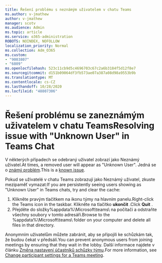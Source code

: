 ```yaml
---
title: Řešení problému s neznámým uživatelem v chatu Teams
ms.author: v-jmathew
author: v-jmathew
manager: scotv
ms.audience: Admin
ms.topic: article
ms.service: o365-administration
ROBOTS: NOINDEX, NOFOLLOW
localization_priority: Normal
ms.collection: Adm_O365
ms.custom:
- "9003807"
- "6809"
ms.openlocfilehash: 523c11cb9d5c4696703c67c2a6b3184f5d12f8e7
ms.sourcegitcommit: d151b09064df3fb573ae07a387a08d98a9553b9b
ms.translationtype: MT
ms.contentlocale: cs-CZ
ms.lasthandoff: 10/28/2020
ms.locfileid: "48807306"
---
```

# <a name="resolving-issue-with-unknown-user-in-teams-chat"></a><span data-ttu-id="37eab-102">Řešení problému se zaneznámým uživatelem v chatu Teams</span><span class="sxs-lookup"><span data-stu-id="37eab-102">Resolving issue with "Unknown User" in Teams Chat</span></span>

<span data-ttu-id="37eab-103">V některých případech se odebraný uživatel zobrazí jako Neznámý uživatel.</span><span class="sxs-lookup"><span data-stu-id="37eab-103">At times, a removed user will appear as "Unknown User".</span></span> <span data-ttu-id="37eab-104">Jedná se o [známý problém](https://docs.microsoft.com/microsoftteams/troubleshoot/known-issues/removed-user-appears-as-unknown).</span><span class="sxs-lookup"><span data-stu-id="37eab-104">This is a [known issue](https://docs.microsoft.com/microsoftteams/troubleshoot/known-issues/removed-user-appears-as-unknown).</span></span>

<span data-ttu-id="37eab-105">Pokud se uživatelé v chatu Teams zobrazují jako Neznámý uživatel, zkuste mezipaměť vymazat:</span><span class="sxs-lookup"><span data-stu-id="37eab-105">If you are persistently seeing users showing as "Unknown User" in Teams chats, try and clear the cache:</span></span>

1.  <span data-ttu-id="37eab-106">Klikněte pravým tlačítkem na ikonu týmy na hlavním panelu.</span><span class="sxs-lookup"><span data-stu-id="37eab-106">Right-click the Teams icon in the taskbar.</span></span> <span data-ttu-id="37eab-107">Klikněte na tlačítko  **ukončit** .</span><span class="sxs-lookup"><span data-stu-id="37eab-107">Click  **Quit** .</span></span>
2.  <span data-ttu-id="37eab-108">Přejděte do složky%appdata%\Microsoft\teams\ na počítači a odstraňte všechny soubory v tomto adresáři.</span><span class="sxs-lookup"><span data-stu-id="37eab-108">Browse to the %appdata%\Microsoft\teams\ folder on your computer and delete all files in that directory.</span></span>

<span data-ttu-id="37eab-109">Anonymním uživatelům můžete zabránit, aby se připojili ke schůzkám tak, že budou čekat v předsálí.</span><span class="sxs-lookup"><span data-stu-id="37eab-109">You can prevent anonymous users from joining meetings by ensuring that they wait in the lobby.</span></span> <span data-ttu-id="37eab-110">Další informace najdete v článku [Změna nastavení účastníků schůzky týmu](https://support.microsoft.com/office/change-participant-settings-for-a-teams-meeting-53261366-dbd5-45f9-aae9-a70e6354f88e).</span><span class="sxs-lookup"><span data-stu-id="37eab-110">For more information, see [Change participant settings for a Teams meeting](https://support.microsoft.com/office/change-participant-settings-for-a-teams-meeting-53261366-dbd5-45f9-aae9-a70e6354f88e).</span></span>
